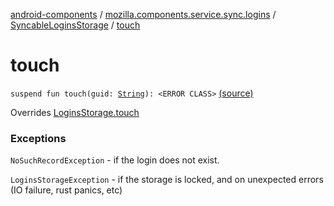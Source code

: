 [android-components](../../index.md) / [mozilla.components.service.sync.logins](../index.md) / [SyncableLoginsStorage](index.md) / [touch](./touch.md)

# touch

`suspend fun touch(guid: `[`String`](https://kotlinlang.org/api/latest/jvm/stdlib/kotlin/-string/index.html)`): <ERROR CLASS>` [(source)](https://github.com/mozilla-mobile/android-components/blob/master/components/service/sync-logins/src/main/java/mozilla/components/service/sync/logins/SyncableLoginsStorage.kt#L165)

Overrides [LoginsStorage.touch](../../mozilla.components.concept.storage/-logins-storage/touch.md)

### Exceptions

`NoSuchRecordException` - if the login does not exist.

`LoginsStorageException` - if the storage is locked, and on unexpected
    errors (IO failure, rust panics, etc)